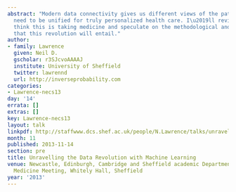 ```yaml
---
abstract: "Modern data connectivity gives us different views of the patient which
  need to be unified for truly personalized health care. I\u2019ll review where I
  think this is taking medicine and speculate on the methodological and social challenges
  that this revolution will entail."
author:
- family: Lawrence
  given: Neil D.
  gscholar: r3SJcvoAAAAJ
  institute: University of Sheffield
  twitter: lawrennd
  url: http://inverseprobability.com
categories:
- Lawrence-necs13
day: '14'
errata: []
extras: []
key: Lawrence-necs13
layout: talk
linkpdf: http://staffwww.dcs.shef.ac.uk/people/N.Lawrence/talks/unravelling_necs13.pdf
month: 11
published: 2013-11-14
section: pre
title: Unravelling the Data Revolution with Machine Learning
venue: Newcastle, Edinburgh, Cambridge and Sheffield academic Departments of Respiratory
  Medicine Meeting, Whitely Hall, Sheffield
year: '2013'
---
```

